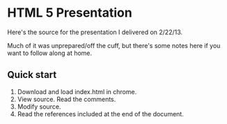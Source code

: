 # HTML 5 Presentation

Here's the source for the presentation I delivered on 2/22/13. 

Much of it was unprepared/off the cuff, but there's some notes here if you want
to follow along at home.

## Quick start

1. Download and load index.html in chrome.
2. View source. Read the comments.
3. Modify source.
4. Read the references included at the end of the document.

